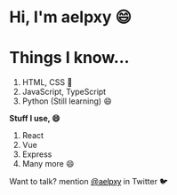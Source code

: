 # Hi, I'm aelpxy :smile:


<h1>Things I know...</h1>

1. HTML, CSS :hamburger:
2. JavaScript, TypeScript
3. Python (Still learning) :smile:

**Stuff I use, :smile:**
1. React
2. Vue
3. Express
4. Many more :smile:


Want to talk? mention <a class="link1" href="https://twitter.com/aelpxy">@aelpxy</a> in Twitter 🐦

<style>
  @import url('https://fonts.googleapis.com/css2?family=Ubuntu:wght@300&display=swap');
a {
    color: black;
    font-family: 'Noto Sans TC', sans-serif;
    text-align: center;
}

a.link1:hover, a.link2:active {color: rgb(0, 0, 0); font-family: 'Ubuntu', sans-serif; font-weight: bolder;}
  </style>
